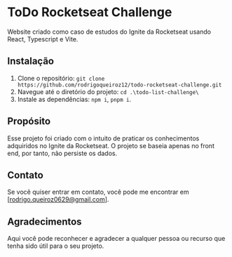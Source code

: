 # ToDo Rocketseat Challenge

Website criado como caso de estudos do Ignite da Rocketseat usando React, Typescript e Vite.

## Instalação

1. Clone o repositório: `git clone https://github.com/rodrigoqueiroz12/todo-rocketseat-challenge.git`
2. Navegue até o diretório do projeto: `cd .\todo-list-challenge\`
3. Instale as dependências: `npm i`, `pnpm i`.

## Propósito

Esse projeto foi criado com o intuito de praticar os conhecimentos adquiridos no Ignite da Rocketseat. O projeto se baseia apenas no front end, por tanto, não persiste os dados.

## Contato

Se você quiser entrar em contato, você pode me encontrar em [rodrigo.queiroz0629@gmail.com].

## Agradecimentos

Aqui você pode reconhecer e agradecer a qualquer pessoa ou recurso que tenha sido útil para o seu projeto.

